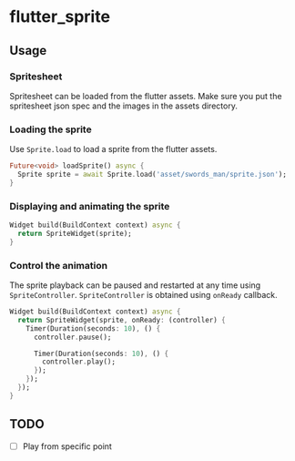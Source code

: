 # flutter_sprite

## Usage

### Spritesheet

Spritesheet can be loaded from the flutter assets. Make sure you put the spritesheet json spec and the images in the
assets directory.

### Loading the sprite

Use `Sprite.load` to load a sprite from the flutter assets.

```dart
Future<void> loadSprite() async {
  Sprite sprite = await Sprite.load('asset/swords_man/sprite.json');
}
```

### Displaying and animating the sprite

```dart
Widget build(BuildContext context) async {
  return SpriteWidget(sprite);
}
```

### Control the animation

The sprite playback can be paused and restarted at any time using `SpriteController`. `SpriteController` is obtained
using `onReady` callback.

```dart
Widget build(BuildContext context) async {
  return SpriteWidget(sprite, onReady: (controller) {
    Timer(Duration(seconds: 10), () {
      controller.pause();

      Timer(Duration(seconds: 10), () {
        controller.play();
      });
    });
  });
}
```

## TODO

+ [ ] Play from specific point